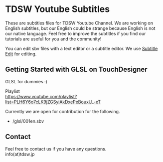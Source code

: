 # TDSW Youtube Subtitles

These are subtitles files for TDSW Youtube Channel. We are working on English subtitles, but our English could be strange because English is not our native language. Feel free to improve the subtitles if you find our tutorials are useful for you and the community!

You can edit sbv files with a text editor or a subtitle editor. We use [Subtitle Edit](https://github.com/SubtitleEdit/subtitleedit) for editing. 

## Getting Started with GLSL on TouchDesigner

GLSL for dummies :)  

Playlist  
https://www.youtube.com/playlist?list=PLH6Y6o7cLK9jZGSyiAkDxePeBouxU_-eT

Currently we are open for contribution for the following. 
* /glsl/001en.sbv

## Contact
Feel free to contact us if you have any questions.  
info(at)tdsw.jp
